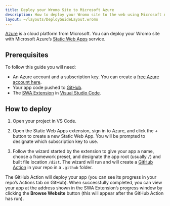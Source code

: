```yaml
---
title: Deploy your Wromo Site to Microsoft Azure
description: How to deploy your Wromo site to the web using Microsoft Azure.
layout: ~/layouts/DeployGuideLayout.wromo
---
```


[Azure](https://azure.microsoft.com/) is a cloud platform from Microsoft. You can deploy your Wromo site with Microsoft Azure’s [Static Web Apps](https://aka.ms/staticwebapps) service.

## Prerequisites

To follow this guide you will need:

- An Azure account and a subscription key. You can create a [free Azure account here](https://azure.microsoft.com/free).
- Your app code pushed to [GitHub](https://github.com/).
- The [SWA Extension](https://marketplace.visualstudio.com/items?itemName=ms-azuretools.vscode-azurestaticwebapps) in [Visual Studio Code](https://code.visualstudio.com/).

## How to deploy

1. Open your project in VS Code.

2. Open the Static Web Apps extension, sign in to Azure, and click the **+** button to create a new Static Web App. You will be prompted to designate which subscription key to use.

3. Follow the wizard started by the extension to give your app a name, choose a framework preset, and designate the app root (usually `/`) and built file location `/dist`. The wizard will run and will create a [GitHub Action](https://github.com/features/actions) in your repo in a `.github` folder.

The GitHub Action will deploy your app (you can see its progress in your repo’s Actions tab on GitHub). When successfully completed, you can view your app at the address shown in the SWA Extension’s progress window by clicking the **Browse Website** button (this will appear after the GitHub Action has run).
